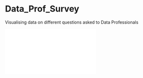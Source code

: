# Data_Prof_Survey

Visualising data on different questions asked to Data Professionals 

![Dashboard](Data_Prof_Survey/blob/main/Data_Professional_Survey.pdf)

